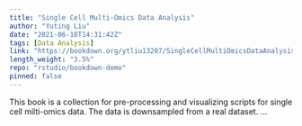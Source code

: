 ```yaml
---
title: "Single Cell Multi-Omics Data Analysis"
author: "Yuting Liu"
date: "2021-06-10T14:31:42Z"
tags: [Data Analysis]
link: "https://bookdown.org/ytliu13207/SingleCellMultiOmicsDataAnalysis/"
length_weight: "3.5%"
repo: "rstudio/bookdown-demo"
pinned: false
---
```


This book is a collection for pre-processing and visualizing scripts for single cell milti-omics data. The data is downsampled from a real dataset. ...
